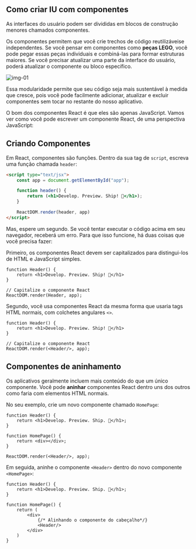 ## **Como criar IU com componentes**

As interfaces do usuário podem ser divididas em blocos de construção menores chamados componentes.

Os componentes permitem que você crie trechos de código reutilizáveis ​​e independentes. Se você pensar em componentes como **peças LEGO**, você pode pegar essas peças individuais e combiná-las para formar estruturas maiores. Se você precisar atualizar uma parte da interface do usuário, poderá atualizar o componente ou bloco específico.

![img-01](https://nextjs.org/static/images/learn/foundations/components.png)

Essa modularidade permite que seu código seja mais sustentável à medida que cresce, pois você pode facilmente adicionar, atualizar e excluir componentes sem tocar no restante do nosso aplicativo.

O bom dos componentes React é que eles são apenas JavaScript. Vamos ver como você pode escrever um componente React, de uma perspectiva JavaScript:

## **Criando Componentes**

Em React, componentes são funções. Dentro da sua tag de `script`, escreva uma função chamada `header`:

```HTML
<script type="text/jsx">
    const app = document.getElementById("app");

    function header() {
        return (<h1>Develop. Preview. Ship! 🚀</h1>);
    }

    ReactDOM.render(header, app)
</script>
```

Mas, espere um segundo. Se você tentar executar o código acima em seu navegador, receberá um erro. Para que isso funcione, há duas coisas que você precisa fazer:

Primeiro, os componentes React devem ser capitalizados para distingui-los de HTML e JavaScript simples.

```JS
function Header() {
    return <h1>Develop. Preview. Ship! 🚀</h1>
}

// Capitalize o componente React
ReactDOM.render(Header, app);
```

Segundo, você usa componentes React da mesma forma que usaria tags HTML normais, com colchetes angulares `<>`.

```JS
function Header() {
    return <h1>Develop. Preview. Ship! 🚀</h1>
}

// Capitalize o componente React
ReactDOM.render(<Header/>, app);
```

## **Componentes de aninhamento**

Os aplicativos geralmente incluem mais conteúdo do que um único componente. Você pode **aninhar** componentes React dentro uns dos outros como faria com elementos HTML normais.

No seu exemplo, crie um novo componente chamado `HomePage`:

```JS
function Header() {
    return <h1>Develop. Preview. Ship. 🚀</h1>;
}

function HomePage() {
    return <div></div>;
}

ReactDOM.render(<Header/>, app);
```

Em seguida, aninhe o componente `<Header>` dentro do novo componente `<HomePage>`:

```JS
function Header() {
    return <h1>Develop. Preview. Ship. 🚀</h1>;
}

function HomePage() {
    return (
        <div>
            {/* Alinhando o componente do cabeçalho*/}
            <Header/>
        </div>
    )
}
```

